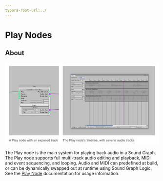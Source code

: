 ```yaml
---
typora-root-url:../
---
```


# Play Nodes

## About

![Play Nodes Example](IMG/PlayNodesExample.png)

The Play node is the main system for playing back audio in a Sound Graph. The Play node supports full multi-track audio editing and playback, MIDI and event sequencing, and looping. Audio and MIDI can predefined at build, or can be dynamically swapped out at runtime using Sound Graph Logic. See the [Play Node](Play) documentation for usage information.

